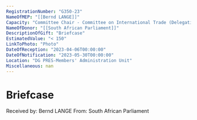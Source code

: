 ```yaml
---
RegistrationNumber: "G350-23"
NameOfMEP: "[[Bernd LANGE]]"
Capacity: "Committee Chair - Committee on International Trade (Delegation)"
NameOfDonor: "[[South African Parliament]]"
DescriptionOfGift: "Briefcase"
EstimatedValue: "< 150"
LinkToPhoto: "Photo"
DateOfReception: "2023-04-06T00:00:00"
DateOfNotification: "2023-05-30T00:00:00"
Location: "DG PRES-Members' Administration Unit"
Miscellaneous: nan
---
```


# Briefcase

Received by: Bernd LANGE
From: South African Parliament
